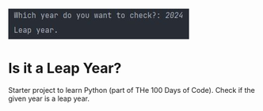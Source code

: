![Leap Year](leap-year.jpg "Leap Year")
# Is it a Leap Year?
Starter project to learn Python (part of THe 100 Days of Code). Check if the given year is a leap year.
